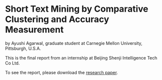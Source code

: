 # Short Text Mining by Comparative Clustering and Accuracy Measurement
by Ayushi Agarwal, graduate student at Carnegie Mellon University, Pittsburgh, U.S.A.

This is the final report from an internship at Beijing Shenji Intelligence Tech Co Ltd.

To see the report, please download the [research paper](https://github.com/levelupai/short_text_clustering/blob/master/Documentation/Research%20Paper_Final.pdf).
